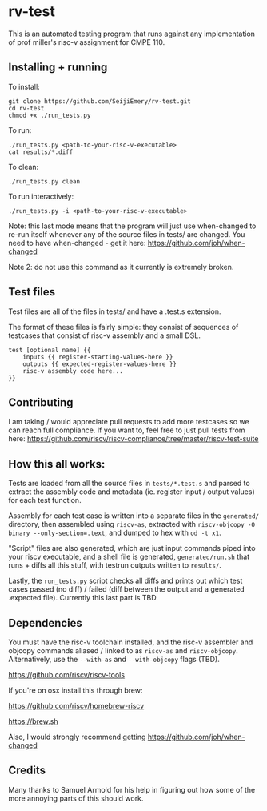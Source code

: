 # rv-test

This is an automated testing program that runs against any implementation of prof miller's risc-v assignment for CMPE 110.

## Installing + running

To install:
	
	git clone https://github.com/SeijiEmery/rv-test.git
	cd rv-test
	chmod +x ./run_tests.py
	
To run:
	
	./run_tests.py <path-to-your-risc-v-executable>
	cat results/*.diff
	
To clean:

	./run_tests.py clean
	
To run interactively:

	./run_tests.py -i <path-to-your-risc-v-executable>
	
Note: this last mode means that the program will just use when-changed to re-run itself whenever any of the source files in tests/ are changed. You need to have when-changed - get it here: <https://github.com/joh/when-changed>

Note 2: do not use this command as it currently is extremely broken.

## Test files

Test files are all of the files in tests/ and have a .test.s extension.

The format of these files is fairly simple: they consist of sequences of testcases that consist of risc-v assembly and a small DSL.

	test [optional name] {{
		inputs {{ register-starting-values-here }}
		outputs {{ expected-register-values-here }}
		risc-v assembly code here...
	}}
	
## Contributing

I am taking / would appreciate pull requests to add more testcases so we can reach full compliance. If you want to, feel free to just pull tests from here: <https://github.com/riscv/riscv-compliance/tree/master/riscv-test-suite>

## How this all works:

Tests are loaded from all the source files in `tests/*.test.s` and parsed to extract the assembly code and metadata (ie. register input / output values) for each test function.

Assembly for each test case is written into a separate files in the `generated/` directory, then assembled using `riscv-as`, extracted with `riscv-objcopy -O binary --only-section=.text`, and dumped to hex with `od -t x1`. 

"Script" files are also generated, which are just input commands piped into your riscv executable, and a shell file is generated, `generated/run.sh` that runs + diffs all this stuff, with testrun outputs written to `results/`.

Lastly, the `run_tests.py` script checks all diffs and prints out which test cases passed (no diff) / failed (diff between the output and a generated .expected file). Currently this last part is TBD.

## Dependencies

You must have the risc-v toolchain installed, and the risc-v assembler and objcopy commands aliased / linked to as `riscv-as` and `riscv-objcopy`. Alternatively, use the `--with-as` and `--with-objcopy` flags (TBD).

<https://github.com/riscv/riscv-tools>

If you're on osx install this through brew:

<https://github.com/riscv/homebrew-riscv>

<https://brew.sh>

Also, I would strongly recommend getting <https://github.com/joh/when-changed>

## Credits

Many thanks to Samuel Armold for his help in figuring out how some of the more annoying parts of this should work.
